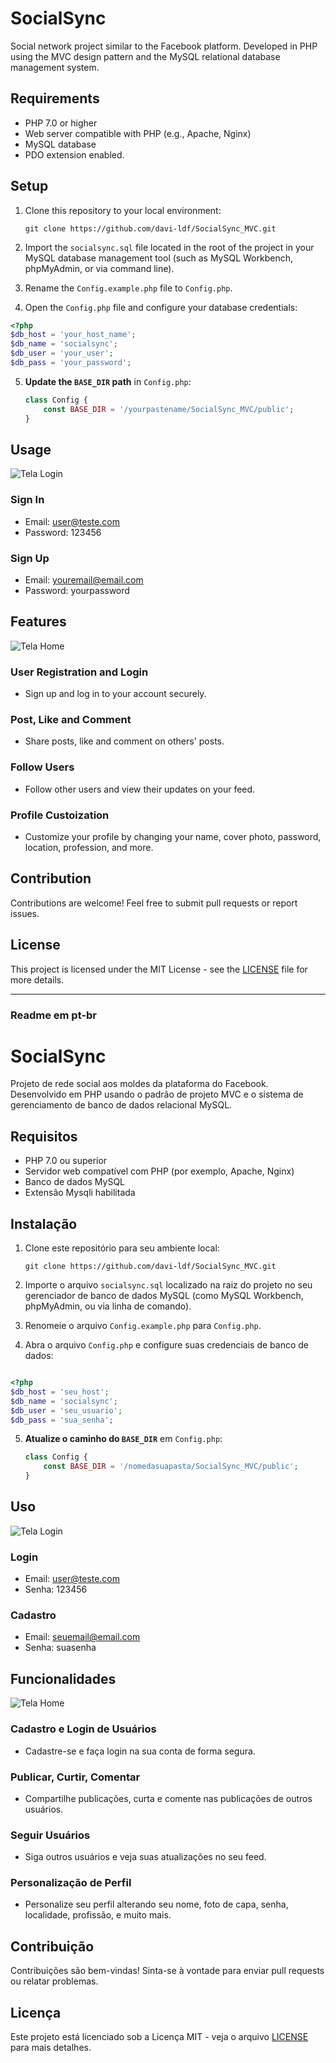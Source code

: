 # SocialSync
 Social network project similar to the Facebook platform. Developed in PHP using the MVC design pattern and the MySQL relational database management system. 

## Requirements

- PHP 7.0 or higher
- Web server compatible with PHP (e.g., Apache, Nginx)
- MySQL database
- PDO extension enabled.

## Setup

1. Clone this repository to your local environment:

    `git clone https://github.com/davi-ldf/SocialSync_MVC.git`


2. Import the `socialsync.sql` file located in the root of the project in your MySQL database management tool (such as MySQL Workbench, phpMyAdmin, or via command line).

3. Rename the `Config.example.php` file to `Config.php`.

4. Open the `Config.php` file and configure your database credentials:

```php
<?php
$db_host = 'your_host_name';
$db_name = 'socialsync';
$db_user = 'your_user';
$db_pass = 'your_password';

```

5. **Update the `BASE_DIR` path** in `Config.php`:
    ```php
    class Config {
        const BASE_DIR = '/yourpastename/SocialSync_MVC/public';
    }
    ```

## Usage

![Tela Login](public/assets/images/telaLogin.png) 

### Sign In
- Email: user@teste.com
- Password: 123456
  
### Sign Up
- Email: youremail@email.com
- Password: yourpassword

## Features

![Tela Home](public/assets/images/telaHome.png)

### User Registration and Login
- Sign up and log in to your account securely.

### Post, Like and Comment
- Share posts, like and comment on others' posts.

### Follow Users 
- Follow other users and view their updates on your feed.

### Profile Custoization
- Customize your profile by changing your name, cover photo, password, location, profession, and more.
  

## Contribution

Contributions are welcome! Feel free to submit pull requests or report issues.

## License

This project is licensed under the MIT License - see the [LICENSE](LICENSE) file for more details.


____________________________________________________________________________________________________________________________________________________________________________________________________________________

### Readme em pt-br

# SocialSync

Projeto de rede social aos moldes da plataforma do Facebook. Desenvolvido em PHP usando o padrão de projeto MVC e o sistema de gerenciamento de banco de dados relacional MySQL.

## Requisitos
- PHP 7.0 ou superior
- Servidor web compatível com PHP (por exemplo, Apache, Nginx)
- Banco de dados MySQL
- Extensão Mysqli habilitada


## Instalação
1. Clone este repositório para seu ambiente local:

    `git clone https://github.com/davi-ldf/SocialSync_MVC.git`


2. Importe o arquivo `socialsync.sql` localizado na raiz do projeto no seu gerenciador de banco de dados MySQL (como MySQL Workbench, phpMyAdmin, ou via linha de comando).

3. Renomeie o arquivo `Config.example.php` para `Config.php`.

4. Abra o arquivo `Config.php` e configure suas credenciais de banco de dados:

```php

<?php
$db_host = 'seu_host';
$db_name = 'socialsync';
$db_user = 'seu_usuario';
$db_pass = 'sua_senha';

```

5. **Atualize o caminho do `BASE_DIR`** em `Config.php`:
    ```php
    class Config {
        const BASE_DIR = '/nomedasuapasta/SocialSync_MVC/public';
    }
    ```

## Uso

![Tela Login](public/assets/images/telaLogin.png) 

### Login
- Email: user@teste.com
- Senha: 123456

### Cadastro
- Email: seuemail@email.com
- Senha: suasenha

## Funcionalidades

![Tela Home](public/assets/images/telaHome.png)

### Cadastro e Login de Usuários 
- Cadastre-se e faça login na sua conta de forma segura.

### Publicar, Curtir, Comentar
- Compartilhe publicações, curta e comente nas publicações de outros usuários.

### Seguir Usuários 
- Siga outros usuários e veja suas atualizações no seu feed.

### Personalização de Perfil
- Personalize seu perfil alterando seu nome, foto de capa, senha, localidade, profissão, e muito mais.



## Contribuição
Contribuições são bem-vindas! Sinta-se à vontade para enviar pull requests ou relatar problemas.

## Licença
Este projeto está licenciado sob a Licença MIT - veja o arquivo [LICENSE](LICENSE) para mais detalhes.
